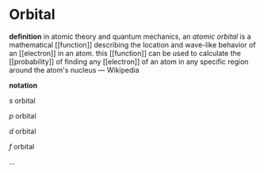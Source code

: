# Orbital

**definition** in atomic theory and quantum mechanics, an _atomic orbital_ is a mathematical [[function]] describing the location and wave-like behavior of an [[electron]] in an atom. this [[function]] can be used to calculate the [[probability]] of finding any [[electron]] of an atom in any specific region around the atom's nucleus &mdash; Wikipedia

**notation**

$s$ orbital

$p$ orbital

$d$ orbital

$f$ orbital

$\dots$
